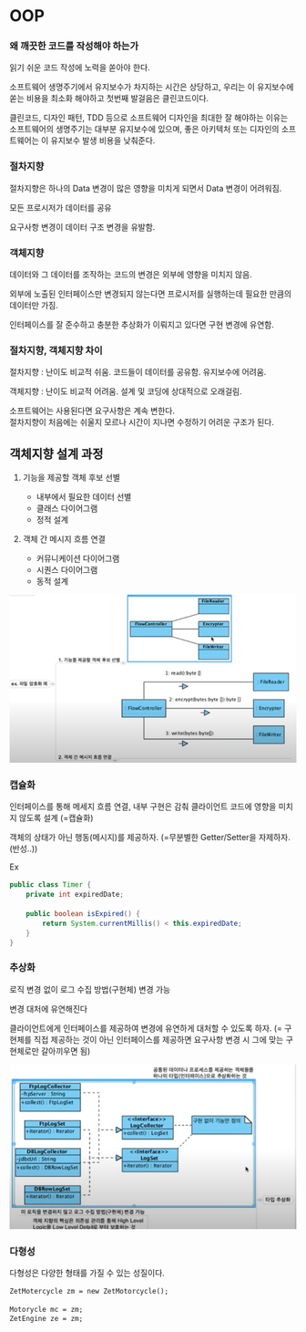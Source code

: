 # OOP

### 왜 깨끗한 코드를 작성해야 하는가
읽기 쉬운 코드 작성에 노력을 쏟아야 한다.

소프트웨어 생명주기에서 유지보수가 차지하는 시간은 상당하고, 우리는 이 유지보수에 쏟는 비용을 최소화 해야하고 첫번째 발걸음은 클린코드이다.

클린코드, 디자인 패턴, TDD 등으로 소프트웨어 디자인을 최대한 잘 해야하는 이유는 소프트웨어의 생명주기는 대부분 유지보수에 있으며, 좋은 아키텍처 또는 디자인의 소프트웨어는 이 유지보수 발생 비용을 낮춰준다.


### 절차지향
절차지향은 하나의 Data 변경이 많은 영향을 미치게 되면서 Data 변경이 어려워짐.

모든 프로시저가 데이터를 공유

요구사항 변경이 데이터 구조 변경을 유발함.

### 객체지향
데이터와 그 데이터를 조작하는 코드의 변경은 외부에 영향을 미치지 않음.

외부에 노출된 인터페이스만 변경되지 않는다면 프로시저를 실행하는데 필요한 만큼의 데이터만 가짐.

인터페이스를 잘 준수하고 충분한 추상화가 이뤄지고 있다면 구현 변경에 유연함.

### 절차지향, 객체지향 차이
절차지향 : 난이도 비교적 쉬움. 코드들이 데이터를 공유함. 유지보수에 어려움.

객체지향 : 난이도 비교적 어려움. 설계 및 코딩에 상대적으로 오래걸림. 

소프트웨어는 사용된다면 요구사항은 계속 변한다.<br/>
절차지향이 처음에는 쉬울지 모르나 시간이 지나면 수정하기 어려운 구조가 된다.

## 객체지향 설계 과정
1. 기능을 제공할 객체 후보 선별
   - 내부에서 필요한 데이터 선별
    - 클래스 다이어그램
    - 정적 설계
    
2. 객체 간 메시지 흐름 연결
    - 커뮤니케이션 다이어그램
    - 시퀀스 다이어그램
    - 동적 설계

![as](../images/객체지향_설계_과정.png)

### 캡슐화

인터페이스를 통해 메세지 흐름 연결, 내부 구현은 감춰 클라이언트 코드에 영향을 미치지 않도록 설계 (=캡슐화)

객체의 상태가 아닌 행동(메시지)를 제공하자. (=무분별한 Getter/Setter을 자제하자.(반성..))

Ex
```java
public class Timer {
    private int expiredDate;

    public boolean isExpired() {
        return System.currentMillis() < this.expiredDate;
    }
}
```

### 추상화

로직 변경 없이 로그 수집 방법(구현체) 변경 가능

변경 대처에 유연해진다

클라이언트에게 인터페이스를 제공하여 변경에 유연하게 대처할 수 있도록 하자.
(= 구현체를 직접 제공하는 것이 아닌 인터페이스를 제공하면 요구사항 변경 시 그에 맞는 구현체로만 갈아끼우면 됨)

![img_1.png](../images/추상화_다형성.png)

### 다형성

다형성은 다양한 형태를 가질 수 있는 성질이다.
```
ZetMotercycle zm = new ZetMotorcycle();

Motorycle mc = zm;
ZetEngine ze = zm;
```

